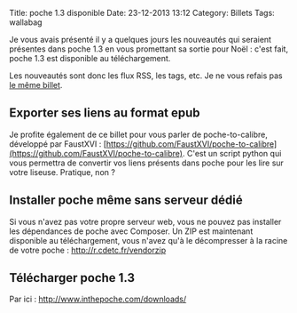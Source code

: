 Title: poche 1.3 disponible
Date: 23-12-2013 13:12
Category: Billets
Tags: wallabag

Je vous avais présenté il y a quelques jours les nouveautés qui seraient présentes dans poche 1.3 en vous promettant sa sortie pour Noël : c'est fait, poche 1.3 est disponible au téléchargement.

Les nouveautés sont donc les flux RSS, les tags, etc. Je ne vous refais pas [le même billet]({filename}quelles-nouveautes-avec-poche-1-3.md).

## Exporter ses liens au format epub

Je profite également de ce billet pour vous parler de poche-to-calibre, développé par FaustXVI : [https://github.com/FaustXVI/poche-to-calibre](https://github.com/FaustXVI/poche-to-calibre). C'est un script python qui vous permettra de convertir vos liens présents dans poche pour les lire sur votre liseuse. Pratique, non ?

## Installer poche même sans serveur dédié

Si vous n'avez pas votre propre serveur web, vous ne pouvez pas installer les dépendances de poche avec Composer. Un ZIP est maintenant disponible au téléchargement, vous n'avez qu'à le décompresser à la racine de votre poche : http://r.cdetc.fr/vendorzip

## Télécharger poche 1.3

Par ici : http://www.inthepoche.com/downloads/
